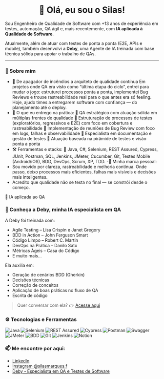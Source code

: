 <h1 align="center">👋 Olá, eu sou o Silas!</h1>

Sou Engenheiro de Qualidade de Software com +13 anos de experiência em testes, automação, QA ágil e, mais recentemente, com **IA aplicada à Qualidade de Software**.

Atualmente, além de atuar com testes de ponta a ponta (E2E, APIs e mobile), também desenvolvi a **Deby**, uma Agente de IA treinada com base técnica sólida para apoiar o trabalho de QAs.

---

### 🧪 Sobre mim
- 🚀 De apagador de incêndios a arquiteto de qualidade contínua
Em projetos onde QA era visto como “última etapa do ciclo”, entrei para mudar o jogo: estruturei processos ponta a ponta, implementei Bug Reviews e trouxe rastreabilidade real para o que antes era só feeling.
Hoje, ajudo times a entregarem software com confiança — do planejamento até o deploy.
- 🧭 O que eu entrego na prática:
🔹 QA estratégico com atuação sólida em múltiplas frentes de qualidade
🔹 Estruturação de processos de testes (exploratórios, regressivos e E2E) com foco em cobertura e rastreabilidade
🔹 Implementação de reuniões de Bug Review com foco em logs, falhas e observabilidade
🔹 Especialista em documentação e gestão de testes
🔹 Atuação baseada na pirâmide de testes e visão ponta a ponta
- 🛠 Ferramentas e stacks:
📌 Java, C#, Selenium, REST Assured, Cypress, JUnit, Postman, SQL, Jenkins, JMeter, Cucumber, Git, Testes Mobile (Android/iOS), BDD, DevOps, Scrum, XP, TDD.
-🌱 Minha marca pessoal:
- Sou movido por clareza, rastreabilidade e melhoria contínua. Onde passo, deixo processos mais eficientes, falhas mais visíveis e decisões mais inteligentes.
- Acredito que qualidade não se testa no final — se constrói desde o começo.

🤖 IA aplicada ao QA
### 🧠 Conheça a Deby, minha IA especialista em QA

A Deby foi treinada com:
- Agile Testing – Lisa Crispin e Janet Gregory  
- BDD in Action – John Ferguson Smart  
- Código Limpo – Robert C. Martin  
- DevOps na Prática – Danilo Sato  
- Métricas Ágeis – Casa do Código  
- E muito mais...

Ela auxilia em:
- Geração de cenários BDD (Gherkin)  
- Decisões técnicas  
- Correção de conceitos  
- Aplicação de boas práticas no fluxo de QA
- Escrita de código

> Quer conversar com ela? 👉 [Acesse aqui](https://chatgpt.com/g/g-68506cfdeb5881918d9031c4807e3873-deby-especialista-em-qa-e-testes-de-software)

### ⚙️ Tecnologias e Ferramentas
![Java](https://img.shields.io/badge/Java-ED8B00?style=for-the-badge&logo=java&logoColor=white)
![Selenium](https://img.shields.io/badge/Selenium-43B02A?style=for-the-badge&logo=selenium&logoColor=white)
![REST Assured](https://img.shields.io/badge/REST--Assured-6DB33F?style=for-the-badge)
![Cypress](https://img.shields.io/badge/Cypress-17202C?style=for-the-badge&logo=cypress&logoColor=white)
![Postman](https://camo.githubusercontent.com/7253edf52d670eb00fe4519b1030207910bc574ff302c7f4f07f3a78a9f057db/68747470733a2f2f696d672e736869656c64732e696f2f62616467652f2d537761676765722d3835454132443f7374796c653d666c6174266c6f676f3d73776167676572266c6f676f436f6c6f723d626c61636b)
![Swagger](https://img.shields.io/badge/Postman-FF6C37?style=for-the-badge&logo=postman&logoColor=white)
![JMeter](https://img.shields.io/badge/JMeter-D22128?style=for-the-badge)
![BDD](https://img.shields.io/badge/BDD-4B32C3?style=for-the-badge)
![Git](https://img.shields.io/badge/Git-F05032?style=for-the-badge&logo=git&logoColor=white)
![Jenkins](https://img.shields.io/badge/Jenkins-D24939?style=for-the-badge&logo=jenkins&logoColor=white)
![Notion](https://camo.githubusercontent.com/48ee1627a7a1fce0b7a719ae3f4cb6ef52bd1d5bb9b8fe8024f27311687b75a5/68747470733a2f2f696d672e736869656c64732e696f2f62616467652f2d4e6f74696f6e2d3030303030303f7374796c653d666c6174266c6f676f3d6e6f74696f6e266c6f676f436f6c6f723d7768697465)

### 📫 Me encontre por aqui:
- [LinkedIn](https://www.linkedin.com/in/silasmarques/)
- [Instagram @silasmarques.f](https://www.instagram.com/silasmarques.f/)
- [Deby - Especialista em QA e Testes de Software]([https://...](https://chatgpt.com/g/g-68506cfdeb5881918d9031c4807e3873-deby-especialista-em-qa-e-testes-de-software))
